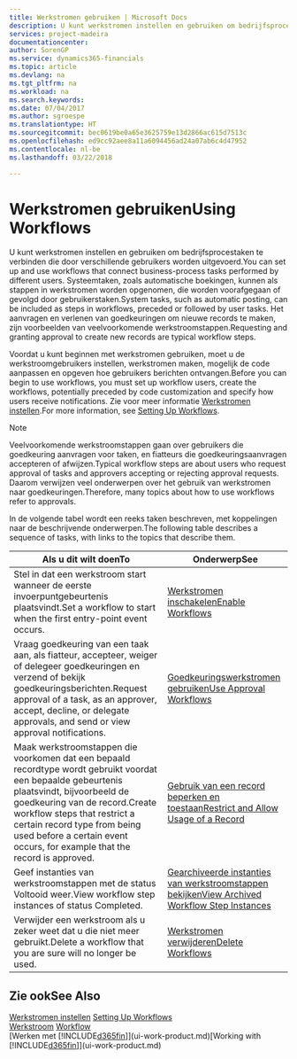```yaml
---
title: Werkstromen gebruiken | Microsoft Docs
description: U kunt werkstromen instellen en gebruiken om bedrijfsprocestaken te verbinden die door verschillende gebruikers worden uitgevoerd. Systeemtaken, zoals automatische boekingen, kunnen als stappen in werkstromen worden opgenomen, die worden voorafgegaan of gevolgd door gebruikerstaken. Het aanvragen en verlenen van goedkeuringen om nieuwe records te maken, zijn voorbeelden van veelvoorkomende werkstroomstappen.
services: project-madeira
documentationcenter: 
author: SorenGP
ms.service: dynamics365-financials
ms.topic: article
ms.devlang: na
ms.tgt_pltfrm: na
ms.workload: na
ms.search.keywords: 
ms.date: 07/04/2017
ms.author: sgroespe
ms.translationtype: HT
ms.sourcegitcommit: bec0619be0a65e3625759e13d2866ac615d7513c
ms.openlocfilehash: ed9cc92aee8a11a6094456ad24a07ab6c4d47952
ms.contentlocale: nl-be
ms.lasthandoff: 03/22/2018

---
```

# <a name="using-workflows"></a><span data-ttu-id="8d6ec-105">Werkstromen gebruiken</span><span class="sxs-lookup"><span data-stu-id="8d6ec-105">Using Workflows</span></span>
<span data-ttu-id="8d6ec-106">U kunt werkstromen instellen en gebruiken om bedrijfsprocestaken te verbinden die door verschillende gebruikers worden uitgevoerd.</span><span class="sxs-lookup"><span data-stu-id="8d6ec-106">You can set up and use workflows that connect business-process tasks performed by different users.</span></span> <span data-ttu-id="8d6ec-107">Systeemtaken, zoals automatische boekingen, kunnen als stappen in werkstromen worden opgenomen, die worden voorafgegaan of gevolgd door gebruikerstaken.</span><span class="sxs-lookup"><span data-stu-id="8d6ec-107">System tasks, such as automatic posting, can be included as steps in workflows, preceded or followed by user tasks.</span></span> <span data-ttu-id="8d6ec-108">Het aanvragen en verlenen van goedkeuringen om nieuwe records te maken, zijn voorbeelden van veelvoorkomende werkstroomstappen.</span><span class="sxs-lookup"><span data-stu-id="8d6ec-108">Requesting and granting approval to create new records are typical workflow steps.</span></span>  

 <span data-ttu-id="8d6ec-109">Voordat u kunt beginnen met werkstromen gebruiken, moet u de werkstroomgebruikers instellen, werkstromen maken, mogelijk de code aanpassen en opgeven hoe gebruikers berichten ontvangen.</span><span class="sxs-lookup"><span data-stu-id="8d6ec-109">Before you can begin to use workflows, you must set up workflow users, create the workflows, potentially preceded by code customization and specify how users receive notifications.</span></span> <span data-ttu-id="8d6ec-110">Zie voor meer informatie [Werkstromen instellen](across-set-up-workflows.md).</span><span class="sxs-lookup"><span data-stu-id="8d6ec-110">For more information, see [Setting Up Workflows](across-set-up-workflows.md).</span></span>  

> [!NOTE]  
>  <span data-ttu-id="8d6ec-111">Veelvoorkomende werkstroomstappen gaan over gebruikers die goedkeuring aanvragen voor taken, en fiatteurs die goedkeuringsaanvragen accepteren of afwijzen.</span><span class="sxs-lookup"><span data-stu-id="8d6ec-111">Typical workflow steps are about users who request approval of tasks and approvers accepting or rejecting approval requests.</span></span> <span data-ttu-id="8d6ec-112">Daarom verwijzen veel onderwerpen over het gebruik van werkstromen naar goedkeuringen.</span><span class="sxs-lookup"><span data-stu-id="8d6ec-112">Therefore, many topics about how to use workflows refer to approvals.</span></span>  

 <span data-ttu-id="8d6ec-113">In de volgende tabel wordt een reeks taken beschreven, met koppelingen naar de beschrijvende onderwerpen.</span><span class="sxs-lookup"><span data-stu-id="8d6ec-113">The following table describes a sequence of tasks, with links to the topics that describe them.</span></span>  

|<span data-ttu-id="8d6ec-114">**Als u dit wilt doen**</span><span class="sxs-lookup"><span data-stu-id="8d6ec-114">**To**</span></span>|<span data-ttu-id="8d6ec-115">**Onderwerp**</span><span class="sxs-lookup"><span data-stu-id="8d6ec-115">**See**</span></span>|  
|------------|-------------|  
|<span data-ttu-id="8d6ec-116">Stel in dat een werkstroom start wanneer de eerste invoerpuntgebeurtenis plaatsvindt.</span><span class="sxs-lookup"><span data-stu-id="8d6ec-116">Set a workflow to start when the first entry-point event occurs.</span></span>|[<span data-ttu-id="8d6ec-117">Werkstromen inschakelen</span><span class="sxs-lookup"><span data-stu-id="8d6ec-117">Enable Workflows</span></span>](across-how-to-enable-workflows.md)|  
|<span data-ttu-id="8d6ec-118">Vraag goedkeuring van een taak aan, als fiatteur, accepteer, weiger of delegeer goedkeuringen en verzend of bekijk goedkeuringsberichten.</span><span class="sxs-lookup"><span data-stu-id="8d6ec-118">Request approval of a task, as an approver, accept, decline, or delegate approvals, and send or view approval notifications.</span></span>|[<span data-ttu-id="8d6ec-119">Goedkeuringswerkstromen gebruiken</span><span class="sxs-lookup"><span data-stu-id="8d6ec-119">Use Approval Workflows</span></span>](across-how-use-approval-workflows.md)|  
|<span data-ttu-id="8d6ec-120">Maak werkstroomstappen die voorkomen dat een bepaald recordtype wordt gebruikt voordat een bepaalde gebeurtenis plaatsvindt, bijvoorbeeld de goedkeuring van de record.</span><span class="sxs-lookup"><span data-stu-id="8d6ec-120">Create workflow steps that restrict a certain record type from being used before a certain event occurs, for example that the record is approved.</span></span>|[<span data-ttu-id="8d6ec-121">Gebruik van een record beperken en toestaan</span><span class="sxs-lookup"><span data-stu-id="8d6ec-121">Restrict and Allow Usage of a Record</span></span>](across-how-to-restrict-and-allow-usage-of-a-record.md)|  
|<span data-ttu-id="8d6ec-122">Geef instanties van werkstroomstappen met de status Voltooid weer.</span><span class="sxs-lookup"><span data-stu-id="8d6ec-122">View workflow step instances of status Completed.</span></span>|[<span data-ttu-id="8d6ec-123">Gearchiveerde instanties van werkstroomstappen bekijken</span><span class="sxs-lookup"><span data-stu-id="8d6ec-123">View Archived Workflow Step Instances</span></span>](across-how-to-view-archived-workflow-step-instances.md)|  
|<span data-ttu-id="8d6ec-124">Verwijder een werkstroom als u zeker weet dat u die niet meer gebruikt.</span><span class="sxs-lookup"><span data-stu-id="8d6ec-124">Delete a workflow that you are sure will no longer be used.</span></span>|[<span data-ttu-id="8d6ec-125">Werkstromen verwijderen</span><span class="sxs-lookup"><span data-stu-id="8d6ec-125">Delete Workflows</span></span>](across-how-to-delete-workflows.md)|  

## <a name="see-also"></a><span data-ttu-id="8d6ec-126">Zie ook</span><span class="sxs-lookup"><span data-stu-id="8d6ec-126">See Also</span></span>  
<span data-ttu-id="8d6ec-127">[Werkstromen instellen](across-set-up-workflows.md) </span><span class="sxs-lookup"><span data-stu-id="8d6ec-127">[Setting Up Workflows](across-set-up-workflows.md) </span></span>  
<span data-ttu-id="8d6ec-128">[Werkstroom](across-workflow.md) </span><span class="sxs-lookup"><span data-stu-id="8d6ec-128">[Workflow](across-workflow.md) </span></span>  
<span data-ttu-id="8d6ec-129">[Werken met [!INCLUDE[d365fin](includes/d365fin_md.md)]](ui-work-product.md)</span><span class="sxs-lookup"><span data-stu-id="8d6ec-129">[Working with [!INCLUDE[d365fin](includes/d365fin_md.md)]](ui-work-product.md)</span></span>

